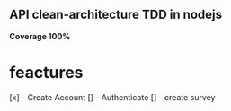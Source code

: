 ## API clean-architecture TDD in nodejs ##
**Coverage 100%**

# feactures #
[x] - Create Account
[\] - Authenticate
[] - create survey